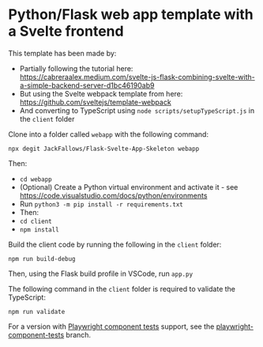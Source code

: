 # Python/Flask web app template with a Svelte frontend

This template has been made by:
* Partially following the tutorial here: https://cabreraalex.medium.com/svelte-js-flask-combining-svelte-with-a-simple-backend-server-d1bc46190ab9
* But using the Svelte webpack template from here: https://github.com/sveltejs/template-webpack
* And converting to TypeScript using `node scripts/setupTypeScript.js` in the `client` folder

Clone into a folder called `webapp` with the following command:
```
npx degit JackFallows/Flask-Svelte-App-Skeleton webapp
```
Then:
* `cd webapp`
* (Optional) Create a Python virtual environment and activate it - see https://code.visualstudio.com/docs/python/environments
* Run `python3 -m pip install -r requirements.txt`
* Then:
* `cd client`
* `npm install`

Build the client code by running the following in the `client` folder:
```
npm run build-debug
```

Then, using the Flask build profile in VSCode, run `app.py`

The following command in the `client` folder is required to validate the TypeScript:
```
npm run validate
```

For a version with [Playwright component tests](https://playwright.dev/docs/test-components) support, see the [playwright-component-tests](https://github.com/JackFallows/Flask-Svelte-App-Skeleton/tree/playwright-component-tests) branch.
